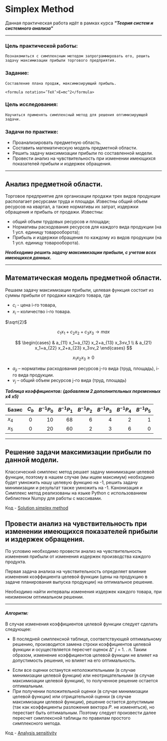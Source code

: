 # Simplex Method

Данная практическая работа идёт в рамках курса ___"Теория систем и системного анализа"___
___

### Цель практической работы: 
    Познакомиться с симплексным методом запрограммировать его, решить задачу максимизации прибыли торгового предприятия. 

### Задание: 
    Составление плана продаж, максимизирующий прибыль. 
    
    <formula notation=’TeX’>E=mc^2</formula>

### Цель исследования: 
    Научиться применять симплексный метод для решения оптимизирующей задачи. 

### Задачи по практике:
+ Проанализировать предметную область.
+ Составить математическую модель предметной области. 
+ Решить задачу максимизации прибыли по составленной модели.
+ Провести анализ на чувствительность при изменении имеющихся показателей прибыли и издержек обращения. 

___
## Анализ предметной области. 

Торговое предприятие для организации продажи трех видов продукции располагает ресурсами труда и площади. Известны общий объем ресурсов на квартал, а также нормативы их затрат, издержки обращения и прибыль от продажи. Известны:
+ общий объем трудовых ресурсов и площади; 
+ Нормативы расходования ресурсов для каждого вида продукции (на 1 усл. единицу товарооборота); 
+ Прибыль и издержки обращения по каждому из видов продукции (на 1 усл. единицу товарооборота).

***Необходимо решить задачу максимизации прибыли, с учетом всех имеющихся данных.***

___

## Математическая модель предметной области. 

Решаем задачу максимизации прибыли, целевая функция состоит из суммы прибыли от продажи каждого товара, где  
+ $c_i$  -  цена i-го товара, 
+ $x_i$ – количество i-го товара. 

$`\sqrt{2}`$
  

$$c_1 x_1+c_2 x_2+c_3 x_3→max$$

$$
\begin{cases}
 & a_{11} x_1+a_{12} x_2+a_{13} x_3≤v_1 \\ 
 & a_{21} x_1+a_{22} x_2+a_{23} x_3≤v_2
\end{cases}
$$
  
$$x_1 x_2 x_3≥0$$

+ $a_{ji}$ – нормативы расходования ресурсов j-го вида (труд, площадь), i-го вида продукции. 
+ $v_j$ – общий объем ресурсов j-го вида (труд, площадь)


___Таблица коэффициентов: (добавляем 2 дополнительных переменных x4 x5)___

Базис | $C_b$ |$B^{-1}P_0$|$B^{-1}P_1$|$B^{-1}P_2$|$B^{-1}P_3$|$B^{-1}P_4$|$B^{-1}P_5$|
------|:-----:|------: |------: |------: |------: |------: |------: |
$x_4$ | 0     | 10  | 68 |6|4|2|1|0
$x_5$ | 0     | 20  | 60 |2|3|6|0|1


___

## Решение задачи максимизации прибыли по данной модели. 

Классический симплекс метод решает задачу минимизации целевой функции, поэтому в нашем случае (мы ищем максимум) необходимо будет умножить нашу целевую функцию на -1, решить задачу минимизации и результат также умножить на -1. 
Канонизация и Симплекс метод реализованы на языке Python с использованием библиотеки Numpy для работы с массивами. 

Код - [Solution simplex method](my_new_simplex.py)



## Провести анализ на чувствительность при изменении имеющихся показателей прибыли и издержек обращения. 


По условию необходимо провести анализ на чувствительность изменения прибыли от изменения издержек производства каждого продукта. 

Первая задача анализа на чувствительность определяет влияние изменения коэффициента целевой функции (цены на продукцию в задаче планирования выпуска продукции) на оптимальное решение.

Необходимо найти интервалы изменения издержек каждого товара, при неизменном оптимальном решении. 
___
#### ___Алгоритм:___

В случае изменения коэффициентов целевой функции следует сделать следующее:

+ В последней симплексной таблице, соответствующей оптимальному решению, производится замена строки коэффициентов целевой функции и осуществляется пересчет оценок Δ" 𝑗 = 1. . 𝑛. Таким образом, изменение коэффициентов целевой функции не влияет на допустимость решения, но влияет на его оптимальность.
- Если все оценки останутся неположительными (в случае минимизации целевой функции) или неотрицательными (в случае максимизации целевой функции), то полученное решение остается оптимальным.
- При получении положительной оценки (в случае минимизации целевой функции) или отрицательной оценки (в случае максимизации целевой функции), решение остается допустимым (так как коэффициенты разложения вектора 𝑃. не изменяться), но перестает быть оптимальным. Поэтому следует произвести далее пересчет симплексной таблицы по правилам простого симплексного метода.

Код - [Analysis sensitivity](Analysis_simplex_method.py)
